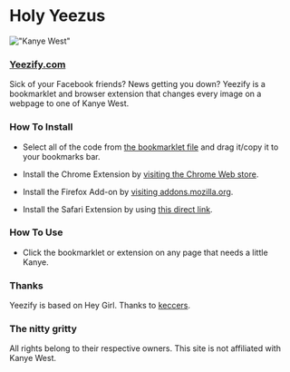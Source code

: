# Holy Yeezus
!["Kanye West"](http://i.imgur.com/930hKlr.png "I'mma let you finish, but Yeezify is the best extension of all time")

### [Yeezify.com](http://yeezify.com)
Sick of your Facebook friends? News getting you down?
Yeezify is a bookmarklet and browser extension that changes every image on a webpage to one of Kanye West.

### How To Install
* Select all of the code from [the bookmarklet file](https://github.com/terkelg/yeezify/blob/master/bookmarklet.js) and drag it/copy it to your bookmarks bar.

* Install the Chrome Extension by [visiting the Chrome Web store](https://chrome.google.com/webstore/detail/yeezify/bnhjledfkllachkdaphpcdbmdnkaahjj).

* Install the Firefox Add-on by [visiting addons.mozilla.org](https://addons.mozilla.org/en-US/firefox/addon/yeezify/).

* Install the Safari Extension by using [this direct link](http://yeezify.com/plugin/yeezify.safariextz).

### How To Use
* Click the bookmarklet or extension on any page that needs a little Kanye.

### Thanks
Yeezify is based on Hey Girl.
Thanks to [keccers](https://github.com/keccers "keccers").

### The nitty gritty
All rights belong to their respective owners.
This site is not affiliated with Kanye West.
